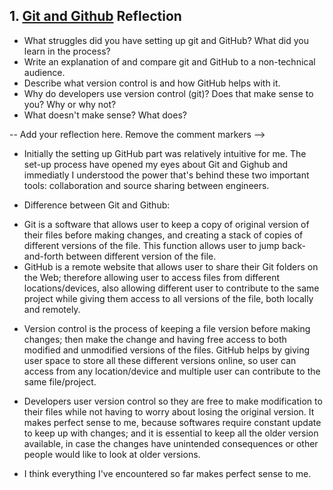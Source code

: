 ## 1. [Git and Github](1_get_started/readme.md) Reflection

* What struggles did you have setting up git and GitHub? What did you learn in the process?
* Write an explanation of and compare git and GitHub to a non-technical audience. 
* Describe what version control is and how GitHub helps with it.
* Why do developers use version control (git)? Does that make sense to you? Why or why not?
* What doesn't make sense? What does?

-- Add your reflection here. Remove the comment markers -->

* Initially the setting up GitHub part was relatively intuitive for me. The set-up process have opened my eyes about Git and Gighub and immediatly I understood the power that's behind these two important tools: collaboration and source sharing between engineers. 

* Difference between Git and Github:
- Git is a software that allows user to keep a copy of original version of their files before making changes, and creating a stack of copies of different versions of the file. This function allows user to jump back-and-forth between different version of the file.
- GitHub is a remote website that allows user to share their Git folders on the Web; therefore allowing user to access files from different locations/devices, also allowing different user to contribute to the same project while giving them access to all versions of the file, both locally and remotely.

* Version control is the process of keeping a file version before making changes; then make the change and having free access to both modified and unmodified versions of the files. GitHub helps by giving user space to store all these different versions online, so user can access from any location/device and multiple user can contribute to the same file/project.

* Developers user version control so they are free to make modification to their files while not having to worry about losing the original version. It makes perfect sense to me, because softwares require constant update to keep up with changes; and it is essential to keep all the older version available, in case the changes have unintended consequences or other people would like to look at older versions.

* I think everything I've encountered so far makes perfect sense to me.
